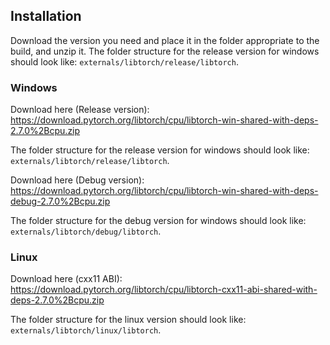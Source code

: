 ## Installation

Download the version you need and place it in the folder appropriate to the build, and unzip it.
The folder structure for the release version for windows should look like: `externals/libtorch/release/libtorch`.

### Windows

Download here (Release version):
https://download.pytorch.org/libtorch/cpu/libtorch-win-shared-with-deps-2.7.0%2Bcpu.zip

The folder structure for the release version for windows should look like: `externals/libtorch/release/libtorch`.

Download here (Debug version):
https://download.pytorch.org/libtorch/cpu/libtorch-win-shared-with-deps-debug-2.7.0%2Bcpu.zip

The folder structure for the debug version for windows should look like: `externals/libtorch/debug/libtorch`.

### Linux

Download here (cxx11 ABI):
https://download.pytorch.org/libtorch/cpu/libtorch-cxx11-abi-shared-with-deps-2.7.0%2Bcpu.zip

The folder structure for the linux version should look like: `externals/libtorch/linux/libtorch`.
